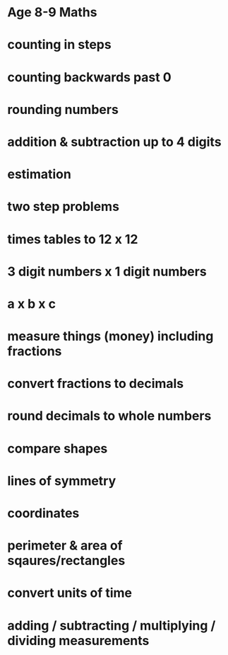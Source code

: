 # Age 8-9 Maths

# counting in steps
# counting backwards past 0
# rounding numbers
# addition & subtraction up to 4 digits
# estimation
# two step problems
# times tables to 12 x 12
# 3 digit numbers x 1 digit numbers
# a x b x c
# measure things (money) including fractions
# convert fractions to decimals
# round decimals to whole numbers
# compare shapes
# lines of symmetry
# coordinates
# perimeter & area of sqaures/rectangles
# convert units of time
# adding / subtracting / multiplying / dividing measurements
